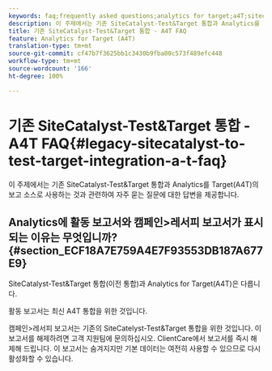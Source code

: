 ```yaml
---
keywords: faq;frequently asked questions;analytics for target;a4T;sitecatalyst;campaign>recipe;test&target;integration
description: 이 주제에서는 기존 SiteCatalyst-Test&Target 통합과 Analytics를 Target(A4T)의 보고 소스로 사용하는 것과 관련하여 자주 묻는 질문에 대한 답변을 제공합니다.
title: 기존 SiteCatalyst-Test&Target 통합 - A4T FAQ
feature: Analytics for Target (A4T)
translation-type: tm+mt
source-git-commit: cf47b7f3625bb1c3430b9fba00c573f489efc448
workflow-type: tm+mt
source-wordcount: '166'
ht-degree: 100%

---
```



# 기존 SiteCatalyst-Test&amp;Target 통합 - A4T FAQ{#legacy-sitecatalyst-to-test-target-integration-a-t-faq}

이 주제에서는 기존 SiteCatalyst-Test&amp;Target 통합과 Analytics를 Target(A4T)의 보고 소스로 사용하는 것과 관련하여 자주 묻는 질문에 대한 답변을 제공합니다.

## Analytics에 활동 보고서와 캠페인>레서피 보고서가 표시되는 이유는 무엇입니까? {#section_ECF18A7E759A4E7F93553DB187A677E9}

SiteCatalyst-Test&amp;Target 통합(이전 통합)과 Analytics for Target(A4T)은 다릅니다.

활동 보고서는 최신 A4T 통합을 위한 것입니다.

캠페인>레서피 보고서는 기존의 SiteCatelyst-Test&amp;Target 통합을 위한 것입니다. 이 보고서를 해제하려면 고객 지원팀에 문의하십시오. ClientCare에서 보고서를 즉시 해제해 드립니다. 이 보고서는 숨겨지지만 기본 데이터는 여전히 사용할 수 있으므로 다시 활성화할 수 있습니다.
